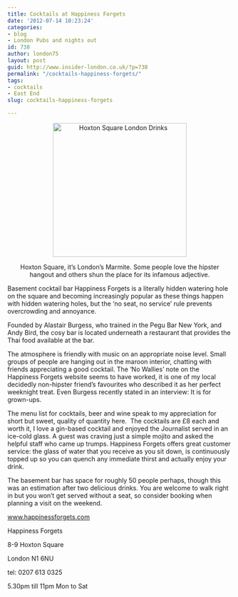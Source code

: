 ```yaml
---
title: Cocktails at Happiness Forgets
date: '2012-07-14 10:23:24'
categories:
- blog
- London Pubs and nights out
id: 738
author: london75
layout: post
guid: http://www.insider-london.co.uk/?p=738
permalink: "/cocktails-happiness-forgets/"
tags:
- cocktails
- East End
slug: cocktails-happiness-forgets

---
```

<p style="text-align: center">
  <a href="http://www.insider-london.co.uk/wp-content/uploads/2012/06/Happiness-Forgets.jpg"><img class="size-medium wp-image-741 aligncenter" src="http://www.insider-london.co.uk/wp-content/uploads/2012/06/Happiness-Forgets-300x300.jpg" alt="Hoxton Square London Drinks" width="300" height="300" /></a>
</p>

<p style="text-align: center">
  Hoxton Square, it’s London’s Marmite. Some people love the hipster hangout and others shun the place for its infamous adjective.
</p>

Basement cocktail bar Happiness Forgets is a literally hidden watering hole on the square and becoming increasingly popular as these things happen with hidden watering holes, but the ‘no seat, no service’ rule prevents overcrowding and annoyance.

Founded by Alastair Burgess, who trained in the Pegu Bar New York, and Andy Bird, the cosy bar is located underneath a restaurant that provides the Thai food available at the bar.

The atmosphere is friendly with music on an appropriate noise level. Small groups of people are hanging out in the maroon interior, chatting with friends appreciating a good cocktail. The ‘No Wallies’ note on the Happiness Forgets website seems to have worked, it is one of my local decidedly non-hipster friend’s favourites who described it as her perfect weeknight treat. Even Burgess recently stated in an interview: It is for grown-ups.

The menu list for cocktails, beer and wine speak to my appreciation for short but sweet, quality of quantity here.  The cocktails are £8 each and worth it, I love a gin-based cocktail and enjoyed the Journalist served in an ice-cold glass. A guest was craving just a simple mojito and asked the helpful staff who came up trumps. Happiness Forgets offers great customer service: the glass of water that you receive as you sit down, is continuously topped up so you can quench any immediate thirst and actually enjoy your drink.

The basement bar has space for roughly 50 people perhaps, though this was an estimation after two delicious drinks. You are welcome to walk right in but you won’t get served without a seat, so consider booking when planning a visit on the weekend.

www.happinessforgets.com

Happiness Forgets

8-9 Hoxton Square

London N1 6NU

tel: 0207 613 0325

5.30pm till 11pm Mon to Sat
